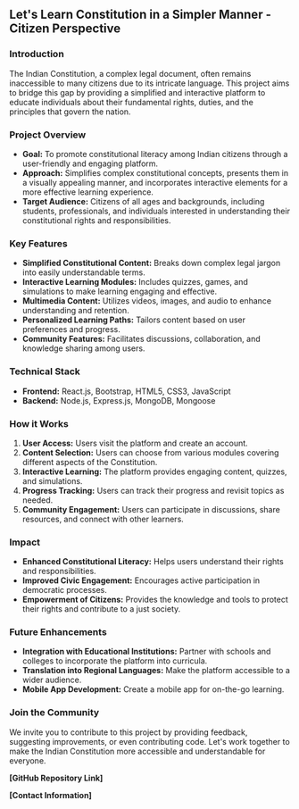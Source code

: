 ## **Let's Learn Constitution in a Simpler Manner - Citizen Perspective**

### **Introduction**

The Indian Constitution, a complex legal document, often remains inaccessible to many citizens due to its intricate language. This project aims to bridge this gap by providing a simplified and interactive platform to educate individuals about their fundamental rights, duties, and the principles that govern the nation.

### **Project Overview**

- **Goal:** To promote constitutional literacy among Indian citizens through a user-friendly and engaging platform.
- **Approach:** Simplifies complex constitutional concepts, presents them in a visually appealing manner, and incorporates interactive elements for a more effective learning experience.
- **Target Audience:** Citizens of all ages and backgrounds, including students, professionals, and individuals interested in understanding their constitutional rights and responsibilities.

### **Key Features**

- **Simplified Constitutional Content:** Breaks down complex legal jargon into easily understandable terms.
- **Interactive Learning Modules:** Includes quizzes, games, and simulations to make learning engaging and effective.
- **Multimedia Content:** Utilizes videos, images, and audio to enhance understanding and retention.
- **Personalized Learning Paths:** Tailors content based on user preferences and progress.
- **Community Features:** Facilitates discussions, collaboration, and knowledge sharing among users.

### **Technical Stack**

- **Frontend:** React.js, Bootstrap, HTML5, CSS3, JavaScript
- **Backend:** Node.js, Express.js, MongoDB, Mongoose

### **How it Works**

1. **User Access:** Users visit the platform and create an account.
2. **Content Selection:** Users can choose from various modules covering different aspects of the Constitution.
3. **Interactive Learning:** The platform provides engaging content, quizzes, and simulations.
4. **Progress Tracking:** Users can track their progress and revisit topics as needed.
5. **Community Engagement:** Users can participate in discussions, share resources, and connect with other learners.

### **Impact**

- **Enhanced Constitutional Literacy:** Helps users understand their rights and responsibilities.
- **Improved Civic Engagement:** Encourages active participation in democratic processes.
- **Empowerment of Citizens:** Provides the knowledge and tools to protect their rights and contribute to a just society.

### **Future Enhancements**

- **Integration with Educational Institutions:** Partner with schools and colleges to incorporate the platform into curricula.
- **Translation into Regional Languages:** Make the platform accessible to a wider audience.
- **Mobile App Development:** Create a mobile app for on-the-go learning.

### **Join the Community**

We invite you to contribute to this project by providing feedback, suggesting improvements, or even contributing code. Let's work together to make the Indian Constitution more accessible and understandable for everyone.

**[GitHub Repository Link]**

**[Contact Information]**
